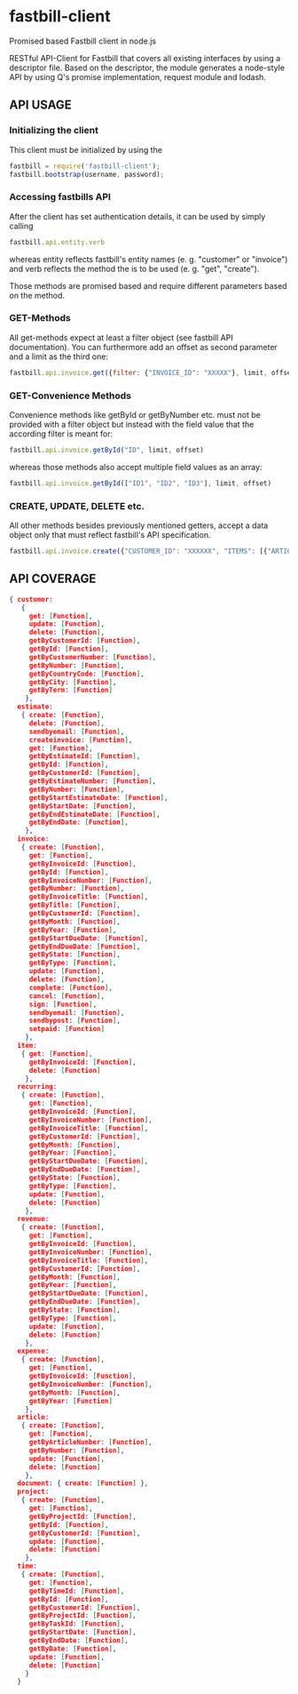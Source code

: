 fastbill-client
===============

Promised based Fastbill client in node.js

RESTful API-Client for Fastbill that covers all existing interfaces by using a descriptor file. Based on the descriptor, the module generates a node-style API by using Q's promise implementation, request module and lodash.

API USAGE
----------

### Initializing the client
This client must be initialized by using the
```js
fastbill = require('fastbill-client');
fastbill.bootstrap(username, password);
```

### Accessing fastbills API
After the client has set authentication details, it can be used by simply calling 
```js
fastbill.api.entity.verb
```
whereas entity reflects fastbill's entity names (e. g. "customer" or "invoice") and verb reflects the method the is to be used (e. g. "get", "create").

Those methods are promised based and require different parameters based on the method.

### GET-Methods
All get-methods expect at least a filter object (see fastbill API documentation). You can furthermore add an offset as second parameter and a limit as the third one:

```js
fastbill.api.invoice.get({filter: {"INVOICE_ID": "XXXXX"}, limit, offset})
```

### GET-Convenience Methods
Convenience methods like getById or getByNumber etc. must not be provided with a filter object but instead with the field value that the according filter is meant for:

```js
fastbill.api.invoice.getById("ID", limit, offset)
```

whereas those methods also accept multiple field values as an array:

```js
fastbill.api.invoice.getById(["ID1", "ID2", "ID3"], limit, offset)
```

### CREATE, UPDATE, DELETE etc. 
All other methods besides previously mentioned getters, accept a data object only that must reflect fastbill's API specification. 

```js
fastbill.api.invoice.create({"CUSTOMER_ID": "XXXXXX", "ITEMS": [{"ARTICLE_NUMBER": "1", "QUANTITY": "4"}]})
```


API COVERAGE
----------

```json
{ customer:
   { 
     get: [Function],
     update: [Function],
     delete: [Function],
     getByCustomerId: [Function],
     getById: [Function],
     getByCustomerNumber: [Function],
     getByNumber: [Function],
     getByCountryCode: [Function],
     getByCity: [Function],
     getByTerm: [Function]
    },
  estimate:
   { create: [Function],
     delete: [Function],
     sendbyemail: [Function],
     createinvoice: [Function],
     get: [Function],
     getByEstimateId: [Function],
     getById: [Function],
     getByCustomerId: [Function],
     getByEstimateNumber: [Function],
     getByNumber: [Function],
     getByStartEstimateDate: [Function],
     getByStartDate: [Function],
     getByEndEstimateDate: [Function],
     getByEndDate: [Function],
    },
  invoice:
   { create: [Function],
     get: [Function],
     getByInvoiceId: [Function],
     getById: [Function],
     getByInvoiceNumber: [Function],
     getByNumber: [Function],
     getByInvoiceTitle: [Function],
     getByTitle: [Function],
     getByCustomerId: [Function],
     getByMonth: [Function],
     getByYear: [Function],
     getByStartDueDate: [Function],
     getByEndDueDate: [Function],
     getByState: [Function],
     getByType: [Function],
     update: [Function],
     delete: [Function],
     complete: [Function],
     cancel: [Function],
     sign: [Function],
     sendbyemail: [Function],
     sendbypost: [Function],
     setpaid: [Function] 
    },
  item:
   { get: [Function],
     getByInvoiceId: [Function],
     delete: [Function] 
    },
  recurring:
   { create: [Function],
     get: [Function],
     getByInvoiceId: [Function],
     getByInvoiceNumber: [Function],
     getByInvoiceTitle: [Function],
     getByCustomerId: [Function],
     getByMonth: [Function],
     getByYear: [Function],
     getByStartDueDate: [Function],
     getByEndDueDate: [Function],
     getByState: [Function],
     getByType: [Function],
     update: [Function],
     delete: [Function] 
    },
  revenue:
   { create: [Function],
     get: [Function],
     getByInvoiceId: [Function],
     getByInvoiceNumber: [Function],
     getByInvoiceTitle: [Function],
     getByCustomerId: [Function],
     getByMonth: [Function],
     getByYear: [Function],
     getByStartDueDate: [Function],
     getByEndDueDate: [Function],
     getByState: [Function],
     getByType: [Function],
     update: [Function],
     delete: [Function] 
    },
  expense:
   { create: [Function],
     get: [Function],
     getByInvoiceId: [Function],
     getByInvoiceNumber: [Function],
     getByMonth: [Function],
     getByYear: [Function] 
    },
  article:
   { create: [Function],
     get: [Function],
     getByArticleNumber: [Function],
     getByNumber: [Function],
     update: [Function],
     delete: [Function] 
    },
  document: { create: [Function] },
  project:
   { create: [Function],
     get: [Function],
     getByProjectId: [Function],
     getById: [Function],
     getByCustomerId: [Function],
     update: [Function],
     delete: [Function] 
    },
  time:
   { create: [Function],
     get: [Function],
     getByTimeId: [Function],
     getById: [Function],
     getByCustomerId: [Function],
     getByProjectId: [Function],
     getByTaskId: [Function],
     getByStartDate: [Function],
     getByEndDate: [Function],
     getByDate: [Function],
     update: [Function],
     delete: [Function] 
    } 
  }

```

